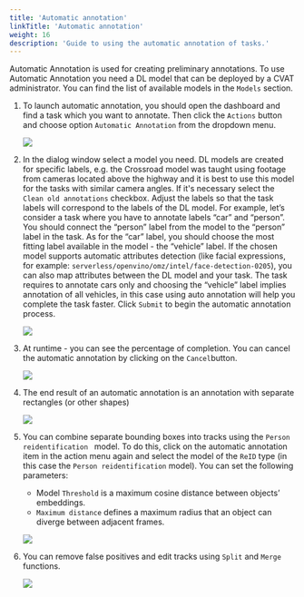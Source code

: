 ```yaml
---
title: 'Automatic annotation'
linkTitle: 'Automatic annotation'
weight: 16
description: 'Guide to using the automatic annotation of tasks.'
---
```


Automatic Annotation is used for creating preliminary annotations.
To use Automatic Annotation you need a DL model that can be deployed by a CVAT administrator.
You can find the list of available models in the `Models` section.

1. To launch automatic annotation, you should open the dashboard and find a task which you want to annotate.
   Then click the `Actions` button and choose option `Automatic Annotation` from the dropdown menu.

   ![](/images/image119_detrac.jpg)

1. In the dialog window select a model you need. DL models are created for specific labels, e.g.
   the Crossroad model was taught using footage from cameras located above the highway and it is best to
   use this model for the tasks with similar camera angles.
   If it's necessary select the `Clean old annotations` checkbox.
   Adjust the labels so that the task labels will correspond to the labels of the DL model.
   For example, let’s consider a task where you have to annotate labels “car” and “person”.
   You should connect the “person” label from the model to the “person” label in the task.
   As for the “car” label, you should choose the most fitting label available in the model - the “vehicle” label.
   If the chosen model supports automatic attributes detection
   (like facial expressions, for example: ``serverless/openvino/omz/intel/face-detection-0205``),
   you can also map attributes between the DL model and your task.
   The task requires to annotate cars only and choosing the “vehicle” label implies annotation of all vehicles,
   in this case using auto annotation will help you complete the task faster.
   Click `Submit` to begin the automatic annotation process.

   ![](/images/image120.jpg)

1. At runtime - you can see the percentage of completion.
   You can cancel the automatic annotation by clicking on the `Cancel`button.

   ![](/images/image121_detrac.jpg)

1. The end result of an automatic annotation is an annotation with separate rectangles (or other shapes)

   ![](/images/gif014_detrac.gif)

1. You can combine separate bounding boxes into tracks using the `Person reidentification ` model.
   To do this, click on the automatic annotation item in the action menu again and select the model
   of the `ReID` type (in this case the `Person reidentification` model).
   You can set the following parameters:

   - Model `Threshold` is a maximum cosine distance between objects’ embeddings.
   - `Maximum distance` defines a maximum radius that an object can diverge between adjacent frames.

   ![](/images/image133.jpg)

1. You can remove false positives and edit tracks using `Split` and `Merge` functions.

   ![](/images/gif015_detrac.gif)

